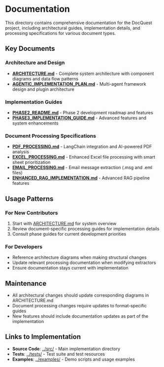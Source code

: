 # Documentation

This directory contains comprehensive documentation for the DocQuest project, including architectural guides, implementation details, and processing specifications for various document types.

## Key Documents

### Architecture and Design
- **[ARCHITECTURE.md](ARCHITECTURE.md)** - Complete system architecture with component diagrams and data flow patterns
- **[AGENTIC_IMPLEMENTATION_PLAN.md](AGENTIC_IMPLEMENTATION_PLAN.md)** - Multi-agent framework design and plugin architecture

### Implementation Guides
- **[PHASE2_README.md](PHASE2_README.md)** - Phase 2 development roadmap and features
- **[PHASE3_IMPLEMENTATION_GUIDE.md](PHASE3_IMPLEMENTATION_GUIDE.md)** - Advanced features and system enhancements

### Document Processing Specifications
- **[PDF_PROCESSING.md](PDF_PROCESSING.md)** - LangChain integration and AI-powered PDF analysis
- **[EXCEL_PROCESSING.md](EXCEL_PROCESSING.md)** - Enhanced Excel file processing with smart sheet prioritization
- **[EMAIL_PROCESSING.md](EMAIL_PROCESSING.md)** - Email message extraction (.msg and .eml files)
- **[ENHANCED_RAG_IMPLEMENTATION.md](../ENHANCED_RAG_IMPLEMENTATION.md)** - Advanced RAG pipeline features

## Usage Patterns

### For New Contributors
1. Start with [ARCHITECTURE.md](ARCHITECTURE.md) for system overview
2. Review document-specific processing guides for implementation details
3. Consult phase guides for current development priorities

### For Developers
- Reference architecture diagrams when making structural changes
- Update relevant processing documentation when modifying extractors
- Ensure documentation stays current with implementation

## Maintenance

- All architectural changes should update corresponding diagrams in ARCHITECTURE.md
- Document processing changes require updates to format-specific guides
- New features should include documentation updates as part of the implementation

## Links to Implementation

- **Source Code**: [../src/](../src/) - Main implementation directory
- **Tests**: [../tests/](../tests/) - Test suite and test resources
- **Examples**: [../examples/](../examples/) - Demo scripts and usage examples
